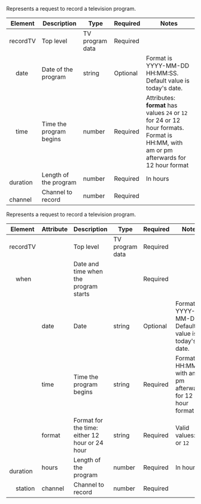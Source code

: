 <!-- 


 -->


Represents a request to record a television program.

| Element | Description | Type | Required | Notes |
| --- | --- | --- | --- | --- |
| recordTV | Top level | TV program data | Required | |
| &nbsp; &nbsp; date | Date of the program | string | Optional | Format is YYYY-MM-DD HH:MM:SS. Default value is today's date. |
| &nbsp; &nbsp; time | Time the program begins | number | Required | Attributes: **format** has values `24` or `12` for 24 or 12 hour formats. Format is HH:MM, with am or pm afterwards for 12 hour format |
| &nbsp; &nbsp; duration | Length of the program | number | Required | In hours |
| &nbsp; &nbsp; channel | Channel to record | number | Required | |


Represents a request to record a television program.

| Element | Attribute | Description | Type | Required | Notes |
| --- | --- | --- | --- | --- | --- |
| recordTV | | Top level | TV program data | Required | |
| &nbsp; &nbsp; when | | Date and time when the program starts | | Required |  |
|  | date | Date | string | Optional | Format is YYYY-MM-DD. Default value is today's date. |
|  | time | Time the program begins | string | Required | Format is HH:MM, with am or pm afterwards for 12 hour format |
|  | format | Format for the time: either 12 hour or 24 hour | string | Required| Valid values: `24` or `12`  |
| &nbsp; &nbsp; duration | hours | Length of the program | number | Required | In hours |
| &nbsp; &nbsp; station | channel | Channel to record | number | Required | |
